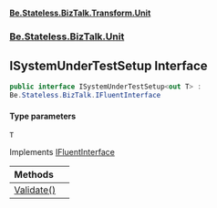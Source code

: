#### [Be.Stateless.BizTalk.Transform.Unit](README.md 'README')
### [Be.Stateless.BizTalk.Unit](Be.Stateless.BizTalk.Unit.md 'Be.Stateless.BizTalk.Unit')

## ISystemUnderTestSetup<T> Interface

```csharp
public interface ISystemUnderTestSetup<out T> :
Be.Stateless.BizTalk.IFluentInterface
```
#### Type parameters

<a name='Be.Stateless.BizTalk.Unit.ISystemUnderTestSetup_T_.T'></a>

`T`

Implements [IFluentInterface](IFluentInterface.md 'Be.Stateless.BizTalk.IFluentInterface')

| Methods | |
| :--- | :--- |
| [Validate()](ISystemUnderTestSetup_T_.Validate().md 'Be.Stateless.BizTalk.Unit.ISystemUnderTestSetup<T>.Validate()') | |
